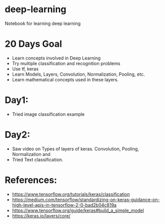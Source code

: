 # deep-learning
Notebook for learning deep learning

# 20 Days Goal
- Learn concepts involved in Deep Learning
- Try multiple classification and recognition problems
- Use tf, keras
- Learn Models, Layers, Convolution, Normalization, Pooling, etc.
- Learn mathematical concepts used in these layers.

# Day1:
- Tried image classification example

# Day2:
- Saw video on Types of layers of keras. Convolution, Pooling, Normalization and 
- Tried Text classification.

# References:
- https://www.tensorflow.org/tutorials/keras/classification
- https://medium.com/tensorflow/standardizing-on-keras-guidance-on-high-level-apis-in-tensorflow-2-0-bad2b04c819a
- https://www.tensorflow.org/guide/keras#build_a_simple_model
- https://keras.io/layers/core/

